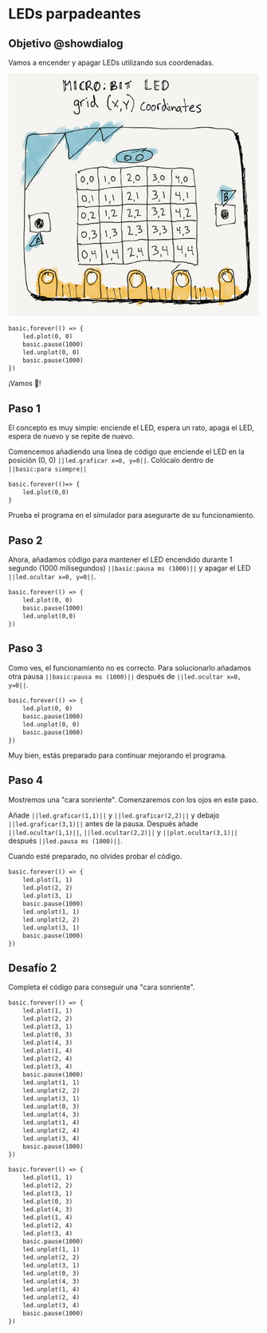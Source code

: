 # LEDs parpadeantes

## Objetivo @showdialog

Vamos a encender y apagar LEDs utilizando sus coordenadas.

![Coordenadas LEDs](/imagenes/microbit-led-coords.png)

```blocks
basic.forever(() => {
    led.plot(0, 0)
    basic.pause(1000)
    led.unplot(0, 0)
    basic.pause(1000)
})
```
¡Vamos 🚀!

## Paso 1

El concepto es muy simple: enciende el LED, espera un rato, apaga el LED, espera de nuevo y se repite de nuevo.

Comencemos añadiendo una línea de código que enciende el LED en la posición (0, 0) ``||led.graficar x=0, y=0||``. Colócalo dentro de `` ||basic:para siempre||`` 

```blocks
basic.forever(()=> {
    led.plot(0,0)
}
```

Prueba el programa en el simulador para asegurarte de su funcionamiento.

## Paso 2

Ahora, añadamos código para mantener el LED encendido durante 1 segundo (1000 milisegundos) ``||basic:pausa ms (1000)||`` y apagar el LED ``||led.ocultar x=0, y=0||``.

```blocks
basic.forever(() => {
    led.plot(0, 0)
    basic.pause(1000)
    led.unplot(0,0)
})
```

## Paso 3
Como ves, el funcionamiento no es correcto. Para solucionarlo añadamos otra pausa ``||basic:pausa ms (1000)||`` después de ``||led.ocultar x=0, y=0||``.

```blocks
basic.forever(() => {
    led.plot(0, 0)
    basic.pause(1000)
    led.unplot(0, 0)
    basic.pause(1000)
})
```
Muy bien, estás preparado para continuar mejorando el programa.


## Paso 4

Mostremos una "cara sonriente". Comenzaremos con los ojos en este paso.

Añade ``||led.graficar(1,1)||`` y ``||led.graficar(2,2)||`` y debajo ``||led.graficar(3,1)||`` antes de la pausa. Después añade ``||led.ocultar(1,1)||``, ``||led.ocultar(2,2)||`` y ``||plot.ocultar(3,1)||`` después ``||led.pausa ms (1000)||``.

Cuando esté preparado, no olvides probar el código.

```blocks
basic.forever(() => {
    led.plot(1, 1)
    led.plot(2, 2)
    led.plot(3, 1)
    basic.pause(1000)
    led.unplot(1, 1)
    led.unplot(2, 2)
    led.unplot(3, 1)
    basic.pause(1000)
})
```

## Desafío 2

Completa el código para conseguir una "cara sonriente".

```sim
basic.forever(() => {
    led.plot(1, 1)
    led.plot(2, 2)
    led.plot(3, 1)
    led.plot(0, 3)
    led.plot(4, 3)
    led.plot(1, 4)
    led.plot(2, 4)
    led.plot(3, 4)
    basic.pause(1000)
    led.unplot(1, 1)
    led.unplot(2, 2)
    led.unplot(3, 1)
    led.unplot(0, 3)
    led.unplot(4, 3)
    led.unplot(1, 4)
    led.unplot(2, 4)
    led.unplot(3, 4)
    basic.pause(1000)
})
```

```blocks
basic.forever(() => {
    led.plot(1, 1)
    led.plot(2, 2)
    led.plot(3, 1)
    led.plot(0, 3)
    led.plot(4, 3)
    led.plot(1, 4)
    led.plot(2, 4)
    led.plot(3, 4)
    basic.pause(1000)
    led.unplot(1, 1)
    led.unplot(2, 2)
    led.unplot(3, 1)
    led.unplot(0, 3)
    led.unplot(4, 3)
    led.unplot(1, 4)
    led.unplot(2, 4)
    led.unplot(3, 4)
    basic.pause(1000)
})
```